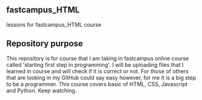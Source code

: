 ## fastcampus_HTML
lessons for fastcampus_HTML course

## Repository purpose

This repository is for course that I am taking in fastcampus online course called 'starting first step in programming'. 
I will be uploading files that I learned in course and will check if it is correct or not. 
For those of others that are looking in my GitHub could say easy however, for me it is a big step to be a programmer. 
This course covers basic of HTML, CSS, Javascript and Python. 
Keep watching.
